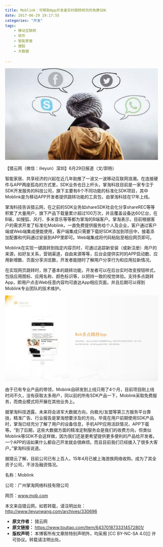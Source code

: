 ```yaml
---
title: Moblink：可帮助App开发者实时跳转网页的免费SDK
date: 2017-06-29 19:17:55
categories: "开发"
tags:
	- 移动互联网
	- 软件
	- 智能家居
	- 搜狐
	- 大数据

---
```


![Moblink：可帮助App开发者实时跳转网页的免费SDK][Moblink_App_SDK]

【猎云网（微信：ilieyun）深圳】6月29日报道（文/郭杨）

智能家居、共享经济的兴起在近几年助推了一波又一波移动互联网浪潮。在连接硬件与APP两座孤岛的方式里，SDK业务也日上杆头，掌淘科技目前是一家专注于SDK开发服务的科技公司，旗下主要有6个不同功能的标准化SDK项目，其中Moblink是为移动APP开发者提供跳转功能的工具包，由掌淘科技在17年上线。

掌淘科技告诉猎云网，在之前的SDK业务如shareSDK社会化分享shareREC等等积累了大量用户，旗下产品下载量累计超过100万次，并且覆盖设备达60亿台，在B端，如搜狐、风行、多米音乐等等都为掌淘的B端客户。掌淘表示，目前根据客户的需求开发了标准化Moblink，一直免费提供服务给个人及企业，客户通过客户端或Web端集成便能使用，客户端集成只需要下载好SDK添加到项目中，接着添加配置和代码通过安装到APP里即可。Web端集成将代码粘贴至相应网页即可。

Moblink在实现一键跳转到指定内容页时，可通过追踪新安装（或新注册）用户的来源，如好友关系，营销渠道，自由来源等等，后台会提供实时的APP启动数、应用新增数、页面分享浏览数，开发者能随时了解用户分享行为和应用拉新情况。

在实现网页跳转时，除了基本的跳转功能，开发者可以在后台实时改变按钮样式，包括应用图标、应用名称、颜色标识等，以把持一致的视觉体验。支持多点跳转App，即用户点击Web任意内容均可直达App相应页面，并且后期可以得到Moblink专业团队的技术维护。

![Moblink：可帮助App开发者实时跳转网页的免费SDK][Moblink_App_SDK 1]

由于已有专业产品的带领，Mobink自研发到上线只用了4个月，目前项目刚上线时间不久，没有获取太多用户，同以前的所有SDK产品一下，Moblink采取免费服务，而商业模式将开展在其他业务上。

据掌淘科技透露，未来将会进军大数据方向，向极光/友盟等第三方服务平台靠拢，精准广告、行业报告是掌淘想要涉及的方向，毕竟在用户前期使用SDK产品时，掌淘已经充分了解了用户的设备信息，手机APP应用活跃情况，APP下载等。“到了后期，这些大数据方面的精准定制服务会是我们的收费方向，但类似Moblink等SDK不会这样做，因为我们还是更希望提供更多便利的产品给开发者。一个APP的话如果什么都自己开发就会很麻烦。而且目前我们已经接入了很多大客户。”掌淘科技说道。

据猎云了解，目前公司已有上百人，15年4月已被上海游族网络收购，成为了其全资子公司，不涉及融资情况。

名称：Moblink

公司：广州掌淘网络科技有限公司

网页：www.mob.com

本文来自猎云网，如若转载，请注明出处：http://www.lieyunwang.com/archives/330696


[Moblink_App_SDK]: static/resources/crawler/MQVR-UUEM-IMQJ.jpg
[Moblink_App_SDK 1]: static/resources/crawler/FIIM-ERRV-Y3U2.jpg
 *  **原文作者：** 猎云网
 *  **原文链接：** https://www.toutiao.com/item/6437018733314572801/
 *  **版权声明：** 本博客所有文章除特别声明外，均采用 [CC BY-NC-SA 4.0][] 许可协议。转载请注明出处。
